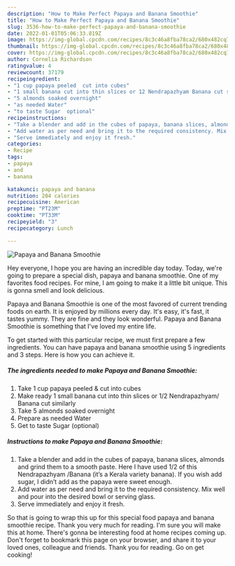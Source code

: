 ```yaml
---
description: "How to Make Perfect Papaya and Banana Smoothie"
title: "How to Make Perfect Papaya and Banana Smoothie"
slug: 3536-how-to-make-perfect-papaya-and-banana-smoothie
date: 2022-01-01T05:06:33.819Z
image: https://img-global.cpcdn.com/recipes/8c3c46a8fba78ca2/680x482cq70/papaya-and-banana-smoothie-recipe-main-photo.jpg
thumbnail: https://img-global.cpcdn.com/recipes/8c3c46a8fba78ca2/680x482cq70/papaya-and-banana-smoothie-recipe-main-photo.jpg
cover: https://img-global.cpcdn.com/recipes/8c3c46a8fba78ca2/680x482cq70/papaya-and-banana-smoothie-recipe-main-photo.jpg
author: Cornelia Richardson
ratingvalue: 4
reviewcount: 37179
recipeingredient:
- "1 cup papaya peeled  cut into cubes"
- "1 small banana cut into thin slices or 12 Nendrapazhyam Banana cut similarly"
- "5 almonds soaked overnight"
- "as needed Water"
- "to taste Sugar  optional"
recipeinstructions:
- "Take a blender and add in the cubes of papaya, banana slices, almonds and grind them to a smooth paste. Here I have used 1/2 of this Nendrapazhyam /Banana (it’s a Kerala variety banana). If you wish add sugar, I didn’t add as the papaya were sweet enough."
- "Add water as per need and bring it to the required consistency. Mix well and pour into the desired bowl or serving glass."
- "Serve immediately and enjoy it fresh."
categories:
- Recipe
tags:
- papaya
- and
- banana

katakunci: papaya and banana 
nutrition: 204 calories
recipecuisine: American
preptime: "PT23M"
cooktime: "PT33M"
recipeyield: "3"
recipecategory: Lunch

---
```



![Papaya and Banana Smoothie](https://img-global.cpcdn.com/recipes/8c3c46a8fba78ca2/680x482cq70/papaya-and-banana-smoothie-recipe-main-photo.jpg)

Hey everyone, I hope you are having an incredible day today. Today, we're going to prepare a special dish, papaya and banana smoothie. One of my favorites food recipes. For mine, I am going to make it a little bit unique. This is gonna smell and look delicious.



Papaya and Banana Smoothie is one of the most favored of current trending foods on earth. It is enjoyed by millions every day. It's easy, it's fast, it tastes yummy. They are fine and they look wonderful. Papaya and Banana Smoothie is something that I've loved my entire life.


To get started with this particular recipe, we must first prepare a few ingredients. You can have papaya and banana smoothie using 5 ingredients and 3 steps. Here is how you can achieve it.

<!--inarticleads1-->

##### The ingredients needed to make Papaya and Banana Smoothie:

1. Take 1 cup papaya peeled &amp; cut into cubes
1. Make ready 1 small banana cut into thin slices or 1/2 Nendrapazhyam/ Banana cut similarly
1. Take 5 almonds soaked overnight
1. Prepare as needed Water
1. Get to taste Sugar  (optional)




<!--inarticleads2-->

##### Instructions to make Papaya and Banana Smoothie:

1. Take a blender and add in the cubes of papaya, banana slices, almonds and grind them to a smooth paste. Here I have used 1/2 of this Nendrapazhyam /Banana (it’s a Kerala variety banana). If you wish add sugar, I didn’t add as the papaya were sweet enough.
1. Add water as per need and bring it to the required consistency. Mix well and pour into the desired bowl or serving glass.
1. Serve immediately and enjoy it fresh.




So that is going to wrap this up for this special food papaya and banana smoothie recipe. Thank you very much for reading. I'm sure you will make this at home. There's gonna be interesting food at home recipes coming up. Don't forget to bookmark this page on your browser, and share it to your loved ones, colleague and friends. Thank you for reading. Go on get cooking!

